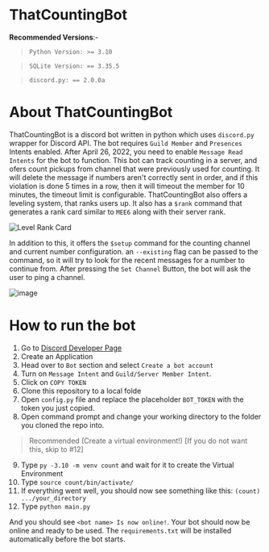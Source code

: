 # ThatCountingBot
 
__Recommended Versions__:-

> `Python Version: >= 3.10`

> `SQLite Version: == 3.35.5`

> `discord.py: == 2.0.0a`

# About ThatCountingBot

ThatCountingBot is a discord bot written in python which uses `discord.py` wrapper for Discord API. The bot requires `Guild Member` and `Presences` Intents enabled. After April 26, 2022, you need to enable `Message Read Intents` for the bot to function. This bot can track counting in a server, and ofers count pickups from channel that were previously used for counting. It will delete the message if numbers aren't correctly sent in order, and if this violation is done 5 times in a row, then it will timeout the member for 10 minutes, the timeout limit is configurable. ThatCountingBot also offers a leveling system, that ranks users up. It also has a `$rank` command that generates a rank card similar to `MEE6` along with their server rank. 

![Level Rank Card](https://user-images.githubusercontent.com/97220904/150376149-1138f182-2ef1-489e-aafa-347a824d56ed.png)

In addition to this, it offers the `$setup` command for the counting channel and current number configuration. an `--existing` flag can be passed to the command, so it will try to look for the recent messages for a number to continue from. After pressing the `Set Channel` Button, the bot will ask the user to ping a channel.

![image](https://user-images.githubusercontent.com/97220904/150377161-927efed4-1a31-4121-a7e2-4a359028dc7f.png)

# How to run the bot

1. Go to [Discord Developer Page](https://discord.com/developers/applications)
2. Create an Application
3. Head over to `Bot` section and select `Create a bot account`
4. Turn on `Message Intent` and `Guild/Server Member Intent`.
5. Click on `COPY TOKEN`
6. Clone this repository to a local folde
7. Open `config.py` file and replace the placeholder `BOT_TOKEN` with the token you just copied.
8. Open command prompt and change your working directory to the folder you cloned the repo into.
> Recommended (Create a virtual environment!) [If you do not want this, skip to #12]
9. Type `py -3.10 -m venv count` and wait for it to create the Virtual Environment
10. Type `source count/bin/activate/`
11. If everything went well, you should now see something like this: `(count) .../your_directory`
12. Type `python main.py`

And you should see `<bot name> Is now online!`. Your bot should now be online and ready to be used. The `requirements.txt` will be installed automatically before the bot starts.
